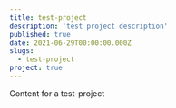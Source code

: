 ```yaml
---
title: test-project
description: 'test project description'
published: true
date: 2021-06-29T00:00:00.000Z
slugs:
  - test-project
project: true
---
```


Content for a test-project
